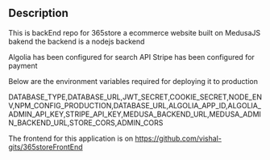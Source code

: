## Description

This is backEnd repo for 365store a ecommerce website built on MedusaJS bakend
the backend is a nodejs backend

Algolia has been configured for search API
Stripe has been configured for payment

Below are the environment variables required for deploying it to production

DATABASE_TYPE,DATABASE_URL,JWT_SECRET,COOKIE_SECRET,NODE_ENV,NPM_CONFIG_PRODUCTION,DATABASE_URL,ALGOLIA_APP_ID,ALGOLIA_ADMIN_API_KEY,STRIPE_API_KEY,MEDUSA_BACKEND_URL,MEDUSA_ADMIN_BACKEND_URL,STORE_CORS,ADMIN_CORS

The frontend for this application is on https://github.com/vishal-gits/365storeFrontEnd
